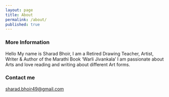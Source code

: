 ```yaml
---
layout: page
title: About
permalink: /about/
published: true
---
```


### More Information

Hello My name is Sharad Bhoir, I am a Retired Drawing Teacher, Artist, Writer & Author of the Marathi Book ‘Warli Jivankala’ 
I am passionate about Arts and love reading and writing about different Art forms.
### Contact me

[sharad.bhoir49@gmail.com](mailto:sharad.bhoir49@gmail.com)
